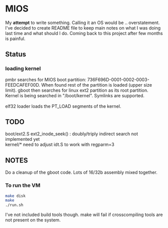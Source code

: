 # MIOS
My **attempt** to write something. Calling it an OS would be .. overstatement. I've decided to create README file to keep main notes on what I was doing last time and what should I do. Coming back to this project after few months is painful.

## Status
### loading kernel
pmbr searches for MIOS boot partition: 736F696D-0001-0002-0003-FEEDCAFEF00D. When found rest of the partition is loaded (upper size limit). gboot then searches for linux ext2 partition as its root partition.<br />
Kernel is being searched in "/boot/kernel". Symlinks are supported. <br /><br />
elf32 loader loads the PT_LOAD segments of the kernel.

## TODO
boot/ext2.S	ext2_inode_seek() : doubly/triply indirect search not implemented yet<br />
kernel/*	need to adjust idt.S to work with regparm=3

## NOTES
Do a cleanup of the gboot code. Lots of 16/32b assembly mixed together.

### To run the VM
```sh
make disk
make
./run.sh
```
I've not included build tools though. make will fail if crosscompiling tools are not present on the system.
